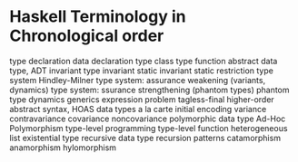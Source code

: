 # Haskell Terminology in Chronological order

type declaration
data declaration
type class
type function
abstract data type, ADT
invariant
type invariant
static invariant
static restriction
type system Hindley-Milner
type system: assurance weakening (variants, dynamics)
type system: ssurance strengthening (phantom types)
phantom type
dynamics
generics
expression problem
tagless-final
higher-order abstract syntax, HOAS
data types a la carte
initial encoding
variance
contravariance
covariance
noncovariance
polymorphic data type
Ad-Hoc Polymorphism
type-level programming
type-level function
heterogeneous list
existential type
recursive data type
recursion patterns
catamorphism
anamorphism
hylomorphism
